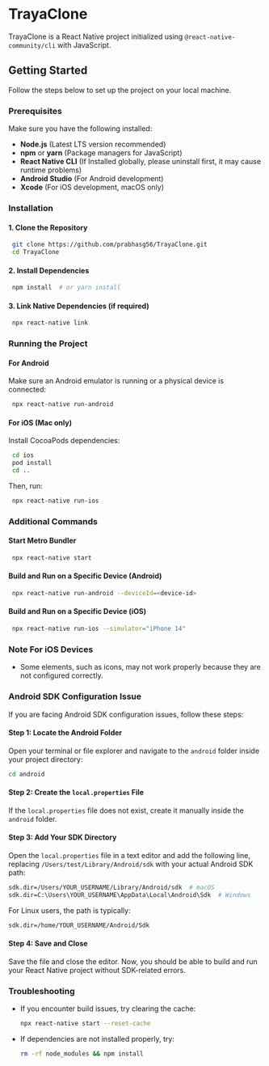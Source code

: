 # TrayaClone

TrayaClone is a React Native project initialized using `@react-native-community/cli` with JavaScript.

## Getting Started

Follow the steps below to set up the project on your local machine.

### Prerequisites

Make sure you have the following installed:

- **Node.js** (Latest LTS version recommended)
- **npm** or **yarn** (Package managers for JavaScript)
- **React Native CLI** (If Installed globally, please uninstall first, it may cause runtime problems)
- **Android Studio** (For Android development)
- **Xcode** (For iOS development, macOS only)

### Installation

#### 1. Clone the Repository
```sh
 git clone https://github.com/prabhasg56/TrayaClone.git
 cd TrayaClone
```

#### 2. Install Dependencies
```sh
 npm install  # or yarn install
```

#### 3. Link Native Dependencies (if required)
```sh
 npx react-native link
```

### Running the Project

#### For Android
Make sure an Android emulator is running or a physical device is connected:
```sh
 npx react-native run-android
```

#### For iOS (Mac only)
Install CocoaPods dependencies:
```sh
 cd ios
 pod install
 cd ..
```
Then, run:
```sh
 npx react-native run-ios
```

### Additional Commands

#### Start Metro Bundler
```sh
 npx react-native start
```

#### Build and Run on a Specific Device (Android)
```sh
 npx react-native run-android --deviceId=<device-id>
```

#### Build and Run on a Specific Device (iOS)
```sh
 npx react-native run-ios --simulator="iPhone 14"
```

### Note For iOS Devices
- Some elements, such as icons, may not work properly because they are not configured correctly.

### Android SDK Configuration Issue
If you are facing Android SDK configuration issues, follow these steps:

#### Step 1: Locate the Android Folder
Open your terminal or file explorer and navigate to the `android` folder inside your project directory:
```sh
cd android
```

#### Step 2: Create the `local.properties` File
If the `local.properties` file does not exist, create it manually inside the `android` folder.

#### Step 3: Add Your SDK Directory
Open the `local.properties` file in a text editor and add the following line, replacing `/Users/test/Library/Android/sdk` with your actual Android SDK path:
```sh
sdk.dir=/Users/YOUR_USERNAME/Library/Android/sdk  # macOS
sdk.dir=C:\Users\YOUR_USERNAME\AppData\Local\Android\Sdk  # Windows
```
For Linux users, the path is typically:
```sh
sdk.dir=/home/YOUR_USERNAME/Android/Sdk
```

#### Step 4: Save and Close
Save the file and close the editor. Now, you should be able to build and run your React Native project without SDK-related errors.

### Troubleshooting

- If you encounter build issues, try clearing the cache:
  ```sh
  npx react-native start --reset-cache
  ```
- If dependencies are not installed properly, try:
  ```sh
  rm -rf node_modules && npm install
  ```



